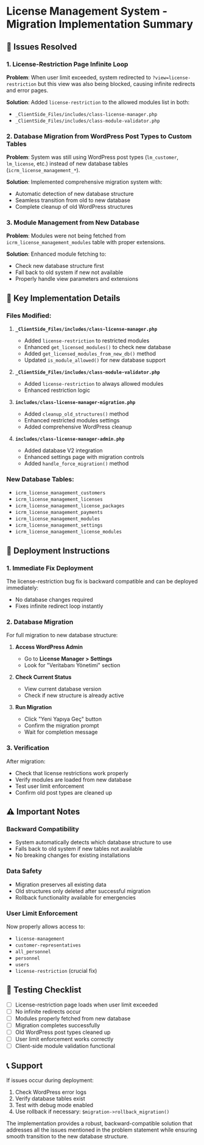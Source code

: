 # License Management System - Migration Implementation Summary

## 🎯 Issues Resolved

### 1. License-Restriction Page Infinite Loop
**Problem**: When user limit exceeded, system redirected to `?view=license-restriction` but this view was also being blocked, causing infinite redirects and error pages.

**Solution**: Added `license-restriction` to the allowed modules list in both:
- `_ClientSide_Files/includes/class-license-manager.php`
- `_ClientSide_Files/includes/class-module-validator.php`

### 2. Database Migration from WordPress Post Types to Custom Tables
**Problem**: System was still using WordPress post types (`lm_customer`, `lm_license`, etc.) instead of new database tables (`icrm_license_management_*`).

**Solution**: Implemented comprehensive migration system with:
- Automatic detection of new database structure
- Seamless transition from old to new database
- Complete cleanup of old WordPress structures

### 3. Module Management from New Database
**Problem**: Modules were not being fetched from `icrm_license_management_modules` table with proper extensions.

**Solution**: Enhanced module fetching to:
- Check new database structure first
- Fall back to old system if new not available
- Properly handle view parameters and extensions

## 🔧 Key Implementation Details

### Files Modified:

1. **`_ClientSide_Files/includes/class-license-manager.php`**
   - Added `license-restriction` to restricted modules
   - Enhanced `get_licensed_modules()` to check new database
   - Added `get_licensed_modules_from_new_db()` method
   - Updated `is_module_allowed()` for new database support

2. **`_ClientSide_Files/includes/class-module-validator.php`**
   - Added `license-restriction` to always allowed modules
   - Enhanced restriction logic

3. **`includes/class-license-manager-migration.php`**
   - Added `cleanup_old_structures()` method
   - Enhanced restricted modules settings
   - Added comprehensive WordPress cleanup

4. **`includes/class-license-manager-admin.php`**
   - Added database V2 integration
   - Enhanced settings page with migration controls
   - Added `handle_force_migration()` method

### New Database Tables:
- `icrm_license_management_customers`
- `icrm_license_management_licenses`
- `icrm_license_management_license_packages`
- `icrm_license_management_payments`
- `icrm_license_management_modules`
- `icrm_license_management_settings`
- `icrm_license_management_license_modules`

## 🚀 Deployment Instructions

### 1. Immediate Fix Deployment
The license-restriction bug fix is backward compatible and can be deployed immediately:
- No database changes required
- Fixes infinite redirect loop instantly

### 2. Database Migration
For full migration to new database structure:

1. **Access WordPress Admin**
   - Go to **License Manager > Settings**
   - Look for "Veritabanı Yönetimi" section

2. **Check Current Status**
   - View current database version
   - Check if new structure is already active

3. **Run Migration**
   - Click "Yeni Yapıya Geç" button
   - Confirm the migration prompt
   - Wait for completion message

### 3. Verification
After migration:
- Check that license restrictions work properly
- Verify modules are loaded from new database
- Test user limit enforcement
- Confirm old post types are cleaned up

## ⚠️ Important Notes

### Backward Compatibility
- System automatically detects which database structure to use
- Falls back to old system if new tables not available
- No breaking changes for existing installations

### Data Safety
- Migration preserves all existing data
- Old structures only deleted after successful migration
- Rollback functionality available for emergencies

### User Limit Enforcement
Now properly allows access to:
- `license-management`
- `customer-representatives`
- `all_personnel`
- `personnel`
- `users`
- `license-restriction` (crucial fix)

## 🧪 Testing Checklist

- [ ] License-restriction page loads when user limit exceeded
- [ ] No infinite redirects occur
- [ ] Modules properly fetched from new database
- [ ] Migration completes successfully
- [ ] Old WordPress post types cleaned up
- [ ] User limit enforcement works correctly
- [ ] Client-side module validation functional

## 📞 Support

If issues occur during deployment:
1. Check WordPress error logs
2. Verify database tables exist
3. Test with debug mode enabled
4. Use rollback if necessary: `$migration->rollback_migration()`

The implementation provides a robust, backward-compatible solution that addresses all the issues mentioned in the problem statement while ensuring smooth transition to the new database structure.